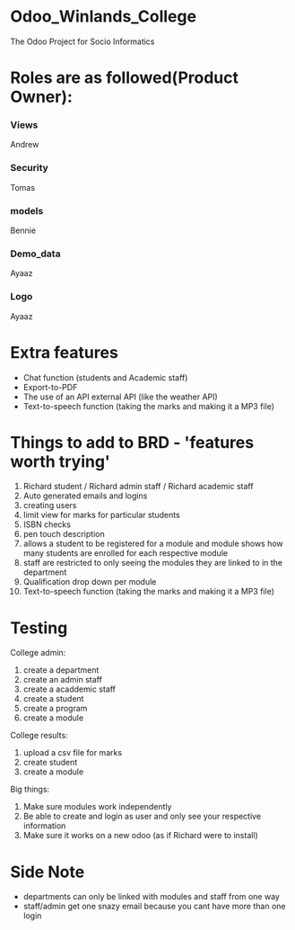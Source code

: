 # Odoo_Winlands_College
The Odoo Project for Socio Informatics
# Roles are as followed(Product Owner):
### Views
Andrew
### Security
Tomas
### models
Bennie
### Demo_data
Ayaaz
### Logo
Ayaaz


# Extra features
* Chat function (students and Academic staff)
* Export-to-PDF
* The use of an API external API (like the weather API)
* Text-to-speech function (taking the marks and making it a MP3 file)

# Things to add to BRD - 'features worth trying'
1.	Richard student / Richard admin staff / Richard academic staff 
2.	Auto generated emails and logins 
3.	creating users
4.	limit view for marks for particular students 
5.	ISBN checks 
6.	pen touch description 
7.	allows a student to be registered for a module and module shows how many students are enrolled for each respective module 
8.	staff are restricted to only seeing the modules they are linked to in the department 
9.	Qualification drop down per module 
10.	Text-to-speech function (taking the marks and making it a MP3 file)

# Testing
College admin:
1. create a department 
2. create an admin staff 
3. create a acaddemic staff 
4. create a student 
5. create a program 
6. create a module 

College results:
1. upload a csv file for marks 
2. create student
3. create a module 

Big things:
1. Make sure modules work independently 
2. Be able to create and login as user and only see your respective information
3. Make sure it works on a new odoo (as if Richard were to install)

# Side Note
- departments can only be linked with modules and staff from one way 
- staff/admin get one snazy email because you cant have more than one login
